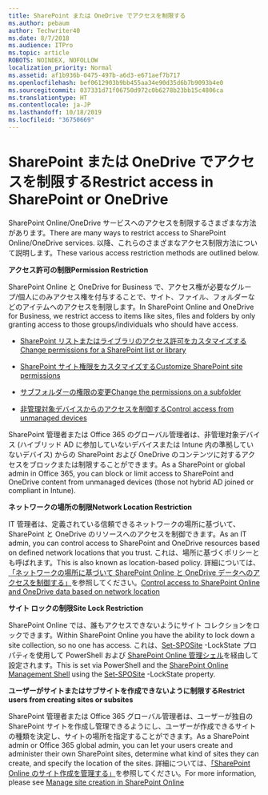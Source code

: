 ```yaml
---
title: SharePoint または OneDrive でアクセスを制限する
ms.author: pebaum
author: Techwriter40
ms.date: 8/7/2018
ms.audience: ITPro
ms.topic: article
ROBOTS: NOINDEX, NOFOLLOW
localization_priority: Normal
ms.assetid: af1b936b-0475-497b-a6d3-e671aef7b717
ms.openlocfilehash: bef0612903b9bb455aa34e90d35d6b7b9093b4e0
ms.sourcegitcommit: 037331d71f06750d972c0b6278b23bb15c4806ca
ms.translationtype: HT
ms.contentlocale: ja-JP
ms.lasthandoff: 10/18/2019
ms.locfileid: "36750669"
---
```

# <a name="restrict-access-in-sharepoint-or-onedrive"></a><span data-ttu-id="6cd22-102">SharePoint または OneDrive でアクセスを制限する</span><span class="sxs-lookup"><span data-stu-id="6cd22-102">Restrict access in SharePoint or OneDrive</span></span>

<span data-ttu-id="6cd22-103">SharePoint Online/OneDrive サービスへのアクセスを制限するさまざまな方法があります。</span><span class="sxs-lookup"><span data-stu-id="6cd22-103">There are many ways to restrict access to SharePoint Online/OneDrive services.</span></span> <span data-ttu-id="6cd22-104">以降、これらのさまざまなアクセス制限方法について説明します。</span><span class="sxs-lookup"><span data-stu-id="6cd22-104">These various access restriction methods are outlined below.</span></span> 

<span data-ttu-id="6cd22-105">**アクセス許可の制限**</span><span class="sxs-lookup"><span data-stu-id="6cd22-105">**Permission Restriction**</span></span>

<span data-ttu-id="6cd22-106">SharePoint Online と OneDrive for Business で、アクセス権が必要なグループ/個人にのみアクセス権を付与することで、サイト、ファイル、フォルダーなどのアイテムへのアクセスを制限します。</span><span class="sxs-lookup"><span data-stu-id="6cd22-106">In SharePoint Online and OneDrive for Business, we restrict access to items like sites, files and folders by only granting access to those groups/individuals who should have access.</span></span>

- [<span data-ttu-id="6cd22-107">SharePoint リストまたはライブラリのアクセス許可をカスタマイズする</span><span class="sxs-lookup"><span data-stu-id="6cd22-107">Change permissions for a SharePoint list or library</span></span>](https://support.office.com/article/Customize-permissions-for-a-SharePoint-list-or-library-02d770f3-59eb-4910-a608-5f84cc297782)

- [<span data-ttu-id="6cd22-108">SharePoint サイト権限をカスタマイズする</span><span class="sxs-lookup"><span data-stu-id="6cd22-108">Customize SharePoint site permissions</span></span>](https://docs.microsoft.com/sharepoint/customize-sharepoint-site-permissions)

- [<span data-ttu-id="6cd22-109">サブフォルダーの権限の変更</span><span class="sxs-lookup"><span data-stu-id="6cd22-109">Change the permissions on a subfolder</span></span>](https://support.office.com/article/Change-the-permissions-on-a-subfolder-5427BD7C-F20A-4F75-8CF2-5359DD45A1A6)

- [<span data-ttu-id="6cd22-110">非管理対象デバイスからのアクセスを制御する</span><span class="sxs-lookup"><span data-stu-id="6cd22-110">Control access from unmanaged devices</span></span>](https://docs.microsoft.com/sharepoint/control-access-from-unmanaged-devices)

<span data-ttu-id="6cd22-111">SharePoint 管理者または Office 365 のグローバル管理者は、非管理対象デバイス (ハイブリッド AD に参加していないデバイスまたは Intune 内の準拠していないデバイス) からの SharePoint および OneDrive のコンテンツに対するアクセスをブロックまたは制限することができます。</span><span class="sxs-lookup"><span data-stu-id="6cd22-111">As a SharePoint or global admin in Office 365, you can block or limit access to SharePoint and OneDrive content from unmanaged devices (those not hybrid AD joined or compliant in Intune).</span></span>

<span data-ttu-id="6cd22-112">**ネットワークの場所の制限**</span><span class="sxs-lookup"><span data-stu-id="6cd22-112">**Network Location Restriction**</span></span>

<span data-ttu-id="6cd22-113">IT 管理者は、定義されている信頼できるネットワークの場所に基づいて、SharePoint と OneDrive のリソースへのアクセスを制御できます。</span><span class="sxs-lookup"><span data-stu-id="6cd22-113">As an IT admin, you can control access to SharePoint and OneDrive resources based on defined network locations that you trust.</span></span> <span data-ttu-id="6cd22-114">これは、場所に基づくポリシーとも呼ばれます。</span><span class="sxs-lookup"><span data-stu-id="6cd22-114">This is also known as location-based policy.</span></span> <span data-ttu-id="6cd22-115">詳細については、[「ネットワークの場所に基づいて SharePoint Online と OneDrive データへのアクセスを制御する」](https://docs.microsoft.com/sharepoint/control-access-based-on-network-location)を参照してください。</span><span class="sxs-lookup"><span data-stu-id="6cd22-115">[Control access to SharePoint Online and OneDrive data based on network location](https://docs.microsoft.com/sharepoint/control-access-based-on-network-location)</span></span>

<span data-ttu-id="6cd22-116">**サイト ロックの制限**</span><span class="sxs-lookup"><span data-stu-id="6cd22-116">**Site Lock Restriction**</span></span> 

<span data-ttu-id="6cd22-117">SharePoint Online では、誰もアクセスできないようにサイト コレクションをロックできます。</span><span class="sxs-lookup"><span data-stu-id="6cd22-117">Within SharePoint Online you have the ability to lock down a site collection, so no one has access.</span></span> <span data-ttu-id="6cd22-118">これは、[Set-SPOSite](https://docs.microsoft.com/powershell/module/sharepoint-online/set-sposite?view=sharepoint-ps) -LockState プロパティを使用して PowerShell および [SharePoint Online 管理シェル](https://docs.microsoft.com/powershell/sharepoint/sharepoint-online/connect-sharepoint-online?view=sharepoint-ps)を経由して設定されます。</span><span class="sxs-lookup"><span data-stu-id="6cd22-118">This is set via PowerShell and the [SharePoint Online Management Shell](https://docs.microsoft.com/powershell/sharepoint/sharepoint-online/connect-sharepoint-online?view=sharepoint-ps) using the [Set-SPOSite](https://docs.microsoft.com/powershell/module/sharepoint-online/set-sposite?view=sharepoint-ps) -LockState property.</span></span>

<span data-ttu-id="6cd22-119">**ユーザーがサイトまたはサブサイトを作成できないように制限する**</span><span class="sxs-lookup"><span data-stu-id="6cd22-119">**Restrict users from creating sites or subsites**</span></span>

<span data-ttu-id="6cd22-120">SharePoint 管理者または Office 365 グローバル管理者は、ユーザーが独自の SharePoint サイトを作成し管理できるようにし、ユーザーが作成できるサイトの種類を決定し、サイトの場所を指定することができます。</span><span class="sxs-lookup"><span data-stu-id="6cd22-120">As a SharePoint admin or Office 365 global admin, you can let your users create and administer their own SharePoint sites, determine what kind of sites they can create, and specify the location of the sites.</span></span> <span data-ttu-id="6cd22-121">詳細については、[「SharePoint Online のサイト作成を管理する」](https://docs.microsoft.com/sharepoint/manage-site-creation)を参照してください。</span><span class="sxs-lookup"><span data-stu-id="6cd22-121">For more information, please see [Manage site creation in SharePoint Online](https://docs.microsoft.com/sharepoint/manage-site-creation)</span></span>

